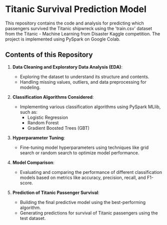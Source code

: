 # Titanic Survival Prediction Model

This repository contains the code and analysis for predicting which passengers survived the Titanic shipwreck using the 'train.csv' dataset from the Titanic - Machine Learning from Disaster Kaggle competition. The project is implemented using PySpark on Google Colab.

## Contents of this Repository

1. **Data Cleaning and Exploratory Data Analysis (EDA)**:
   - Exploring the dataset to understand its structure and contents.
   - Handling missing values, outliers, and data preprocessing for modeling.

2. **Classification Algorithms Considered**:
   - Implementing various classification algorithms using PySpark MLlib, such as:
     - Logistic Regression
     - Random Forest
     - Gradient Boosted Trees (GBT)

3. **Hyperparameter Tuning**:
   - Fine-tuning model hyperparameters using techniques like grid search or random search to optimize model performance.

4. **Model Comparison**:
   - Evaluating and comparing the performance of different classification models based on metrics like accuracy, precision, recall, and F1-score.

5. **Prediction of Titanic Passenger Survival**:
   - Building the final predictive model using the best-performing algorithm.
   - Generating predictions for survival of Titanic passengers using the test dataset.
